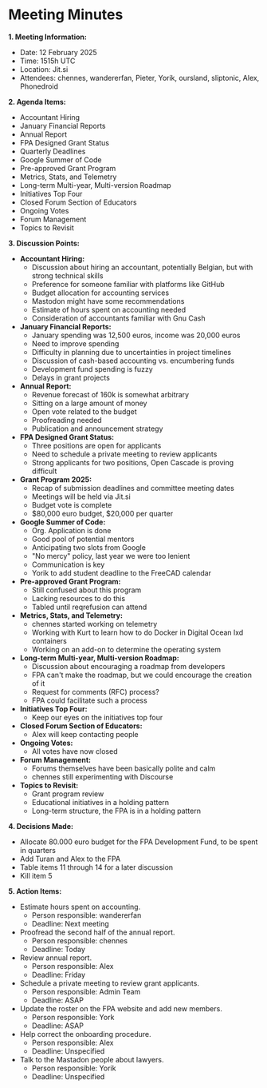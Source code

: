 # Meeting Minutes

**1. Meeting Information:**
- Date: 12 February 2025
- Time: 1515h UTC
- Location: Jit.si
- Attendees: chennes, wandererfan, Pieter, Yorik, oursland, sliptonic, Alex, Phonedroid

**2. Agenda Items:**
- Accountant Hiring
- January Financial Reports
- Annual Report
- FPA Designed Grant Status
- Quarterly Deadlines
- Google Summer of Code
- Pre-approved Grant Program
- Metrics, Stats, and Telemetry
- Long-term Multi-year, Multi-version Roadmap
- Initiatives Top Four
- Closed Forum Section of Educators
- Ongoing Votes
- Forum Management
- Topics to Revisit

**3. Discussion Points:**

- **Accountant Hiring:**
  - Discussion about hiring an accountant, potentially Belgian, but with strong technical skills
  - Preference for someone familiar with platforms like GitHub
  - Budget allocation for accounting services
  - Mastodon might have some recommendations
  - Estimate of hours spent on accounting needed
  - Consideration of accountants familiar with Gnu Cash
- **January Financial Reports:**
  - January spending was 12,500 euros, income was 20,000 euros
  - Need to improve spending
  - Difficulty in planning due to uncertainties in project timelines
  - Discussion of cash-based accounting vs. encumbering funds
  - Development fund spending is fuzzy
  - Delays in grant projects
- **Annual Report:**
  - Revenue forecast of 160k is somewhat arbitrary
  - Sitting on a large amount of money
  - Open vote related to the budget
  - Proofreading needed
  - Publication and announcement strategy
- **FPA Designed Grant Status:**
  - Three positions are open for applicants
  - Need to schedule a private meeting to review applicants
  - Strong applicants for two positions, Open Cascade is proving difficult
- **Grant Program 2025:**
  - Recap of submission deadlines and committee meeting dates
  - Meetings will be held via Jit.si
  - Budget vote is complete
  - $80,000 euro budget, $20,000 per quarter
- **Google Summer of Code:**
  - Org. Application is done
  - Good pool of potential mentors
  - Anticipating two slots from Google
  - "No mercy" policy, last year we were too lenient
  - Communication is key
  - Yorik to add student deadline to the FreeCAD calendar
- **Pre-approved Grant Program:**
  - Still confused about this program
  - Lacking resources to do this
  - Tabled until reqrefusion can attend
- **Metrics, Stats, and Telemetry:**
  - chennes started working on telemetry
  - Working with Kurt to learn how to do Docker in Digital Ocean lxd containers
  - Working on an add-on to determine the operating system
- **Long-term Multi-year, Multi-version Roadmap:**
  - Discussion about encouraging a roadmap from developers
  - FPA can't make the roadmap, but we could encourage the creation of it
  - Request for comments (RFC) process?
  - FPA could facilitate such a process
- **Initiatives Top Four:**
  - Keep our eyes on the initiatives top four
- **Closed Forum Section of Educators:**
  - Alex will keep contacting people
- **Ongoing Votes:**
  - All votes have now closed
- **Forum Management:**
  - Forums themselves have been basically polite and calm
  - chennes still experimenting with Discourse
- **Topics to Revisit:**
  - Grant program review
  - Educational initiatives in a holding pattern
  - Long-term structure, the FPA is in a holding pattern

**4. Decisions Made:**
- Allocate 80.000 euro budget for the FPA Development Fund, to be spent in quarters
- Add Turan and Alex to the FPA
- Table items 11 through 14 for a later discussion
- Kill item 5

**5. Action Items:**
- Estimate hours spent on accounting.
    - Person responsible: wandererfan
    - Deadline: Next meeting
- Proofread the second half of the annual report.
    - Person responsible: chennes
    - Deadline: Today
- Review annual report.
    - Person responsible: Alex
    - Deadline: Friday
- Schedule a private meeting to review grant applicants.
    - Person responsible: Admin Team
    - Deadline: ASAP
- Update the roster on the FPA website and add new members.
    - Person responsible: York
    - Deadline: ASAP
- Help correct the onboarding procedure.
    - Person responsible: Alex
    - Deadline: Unspecified
- Talk to the Mastadon people about lawyers.
    - Person responsible: Yorik
    - Deadline: Unspecified
